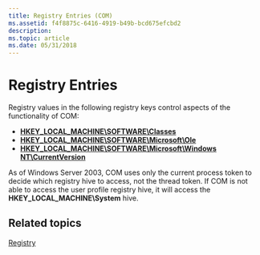 ```yaml
---
title: Registry Entries (COM)
ms.assetid: f4f8875c-6416-4919-b49b-bcd675efcbd2
description: 
ms.topic: article
ms.date: 05/31/2018
---
```


# Registry Entries

Registry values in the following registry keys control aspects of the functionality of COM:

-   [**HKEY\_LOCAL\_MACHINE\\SOFTWARE\\Classes**](hkey-local-machine-software-classes.md)
-   [**HKEY\_LOCAL\_MACHINE\\SOFTWARE\\Microsoft\\Ole**](hkey-local-machine-software-microsoft-ole.md)
-   [**HKEY\_LOCAL\_MACHINE\\SOFTWARE\\Microsoft\\Windows NT\\CurrentVersion**](hkey-local-machine-software-microsoft-windows-nt-currentversion.md)

As of Windows Server 2003, COM uses only the current process token to decide which registry hive to access, not the thread token. If COM is not able to access the user profile registry hive, it will access the **HKEY\_LOCAL\_MACHINE\\System** hive.

## Related topics

<dl> <dt>

[Registry](/windows/desktop/SysInfo/registry)
</dt> </dl>

 

 